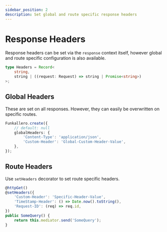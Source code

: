 ```yaml
---
sidebar_position: 2
description: Set global and route specific response headers
---
```


# Response Headers

Response headers can be set via the `response` context itself, however global and route specific configuration is also available.

```ts
type Headers = Record<
    string,
    string | ((request: Request) => string | Promise<string>)
>;
```

## Global Headers

These are set on all responses. However, they can easily be overwritten on specific routes.

```ts
Funkallero.create({
    // default: null
    globalHeaders: {
        'Content-Type': 'application/json',
        'Custom-Header': 'Global-Custom-Header-Value',
    },
});
```

## Route Headers

Use `setHeaders` decorator to set route specific headers.

```ts
@httpGet()
@setHeaders({
    'Custom-Header': 'Specific-Header-Value',
    'TimeStamp-Header': () => Date.now().toString(),
    'Request-ID': (req) => req.id,
})
public SomeQuery() {
    return this.mediator.send('SomeQuery');
}
```
